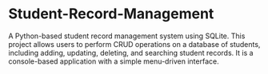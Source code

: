 # Student-Record-Management
A Python-based student record management system using SQLite. This project allows users to perform CRUD operations on a database of students, including adding, updating, deleting, and searching student records. It is a console-based application with a simple menu-driven interface.
